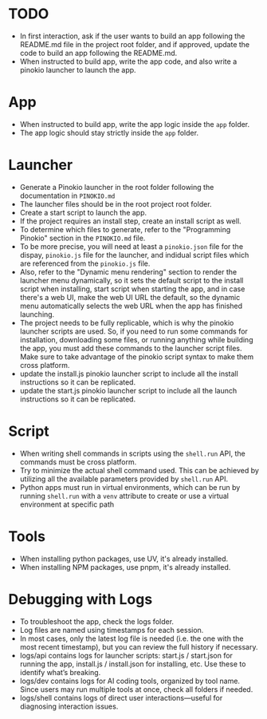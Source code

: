 # TODO
- In first interaction, ask if the user wants to build an app following the README.md file in the project root folder, and if approved, update the code to build an app following the README.md.
- When instructed to build app, write the app code, and also write a pinokio launcher to launch the app.

# App
- When instructed to build app, write the app logic inside the `app` folder.
- The app logic should stay strictly inside the `app` folder.

# Launcher
- Generate a Pinokio launcher in the root folder following the documentation in `PINOKIO.md`
- The launcher files should be in the root project root folder.
- Create a start script to launch the app.
- If the project requires an install step, create an install script as well.
- To determine which files to generate, refer to the "Programming Pinokio" section in the `PINOKIO.md` file.
- To be more precise, you will need at least a `pinokio.json` file for the dispay, `pinokio.js` file for the launcher, and indidual script files which are referenced from the `pinokio.js` file.
- Also, refer to the "Dynamic menu rendering" section to render the launcher menu dynamically, so it sets the default script to the install script when installing, start script when starting the app, and in case there's a web UI, make the web UI URL the default, so the dynamic menu automatically selects the web URL when the app has finished launching.
- The project needs to be fully replicable, which is why the pinokio launcher scripts are used. So, if you need to run some commands for installation, downloading some files, or running anything while building the app, you must add these commands to the launcher script files. Make sure to take advantage of the pinokio script syntax to make them cross platform.
- update the install.js pinokio launcher script to include all the install instructions so it can be replicated.
- update the start.js pinokio launcher script to include all the launch instructions so it can be replicated.

# Script
- When writing shell commands in scripts using the `shell.run` API, the commands must be cross platform.
- Try to minimize the actual shell command used. This can be achieved by utilizing all the available parameters provided by `shell.run` API.
- Python apps must run in virtual environments, which can be run by running `shell.run` with a `venv` attribute to create or use a virtual environment at specific path

# Tools
- When installing python packages, use UV, it's already installed.
- When installing NPM packages, use pnpm, it's already installed.

# Debugging with Logs
- To troubleshoot the app, check the logs folder.
- Log files are named using timestamps for each session.
- In most cases, only the latest log file is needed (i.e. the one with the most recent timestamp), but you can review the full history if necessary.
- logs/api contains logs for launcher scripts: start.js / start.json for running the app, install.js / install.json for installing, etc. Use these to identify what’s breaking.
- logs/dev contains logs for AI coding tools, organized by tool name. Since users may run multiple tools at once, check all folders if needed.
- logs/shell contains logs of direct user interactions—useful for diagnosing interaction issues.
